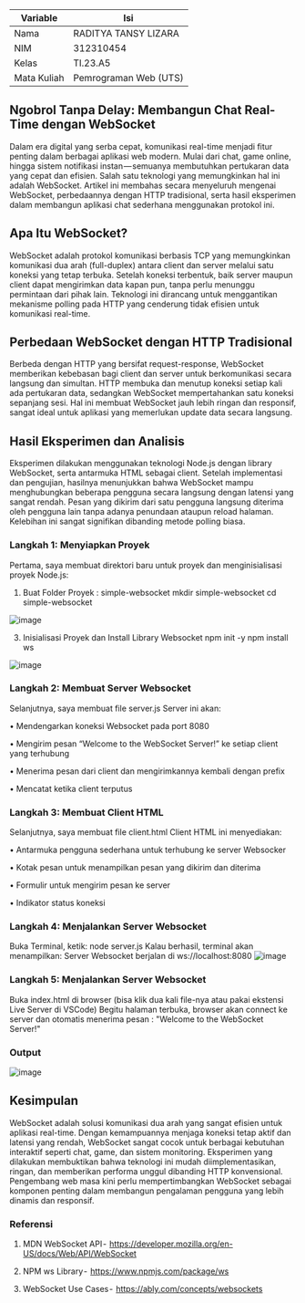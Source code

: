| Variable | Isi |
| -------- | --- |
| Nama | RADITYA TANSY LIZARA  |
| NIM | 312310454 |
| Kelas | TI.23.A5 |
| Mata Kuliah | Pemrograman Web (UTS) |

## Ngobrol Tanpa Delay: Membangun Chat Real-Time dengan WebSocket ##
Dalam era digital yang serba cepat, komunikasi real-time menjadi fitur penting dalam berbagai aplikasi web modern. Mulai dari chat, game online, hingga sistem notifikasi instan — semuanya membutuhkan pertukaran data yang cepat dan efisien. Salah satu teknologi yang memungkinkan hal ini adalah WebSocket. Artikel ini membahas secara menyeluruh mengenai WebSocket, perbedaannya dengan HTTP tradisional, serta hasil eksperimen dalam membangun aplikasi chat sederhana menggunakan protokol ini.
## Apa Itu WebSocket? ##
WebSocket adalah protokol komunikasi berbasis TCP yang memungkinkan komunikasi dua arah (full-duplex) antara client dan server melalui satu koneksi yang tetap terbuka. Setelah koneksi terbentuk, baik server maupun client dapat mengirimkan data kapan pun, tanpa perlu menunggu permintaan dari pihak lain. Teknologi ini dirancang untuk menggantikan mekanisme polling pada HTTP yang cenderung tidak efisien untuk komunikasi real-time.
## Perbedaan WebSocket dengan HTTP Tradisional ##
Berbeda dengan HTTP yang bersifat request-response, WebSocket memberikan kebebasan bagi client dan server untuk berkomunikasi secara langsung dan simultan. HTTP membuka dan menutup koneksi setiap kali ada pertukaran data, sedangkan WebSocket mempertahankan satu koneksi sepanjang sesi. Hal ini membuat WebSocket jauh lebih ringan dan responsif, sangat ideal untuk aplikasi yang memerlukan update data secara langsung.
## Hasil Eksperimen dan Analisis ##
Eksperimen dilakukan menggunakan teknologi Node.js dengan library WebSocket, serta antarmuka HTML sebagai client. Setelah implementasi dan pengujian, hasilnya menunjukkan bahwa WebSocket mampu menghubungkan beberapa pengguna secara langsung dengan latensi yang sangat rendah. Pesan yang dikirim dari satu pengguna langsung diterima oleh pengguna lain tanpa adanya penundaan ataupun reload halaman. Kelebihan ini sangat signifikan dibanding metode polling biasa.
### Langkah 1: Menyiapkan Proyek ###
Pertama, saya membuat direktori baru untuk proyek dan menginisialisasi proyek Node.js:
1.	Buat Folder Proyek : simple-websocket
mkdir simple-websocket
cd simple-websocket

![image](https://github.com/user-attachments/assets/dc2037e0-545c-4bd7-9f5c-8f54c6c326f2)

3. Inisialisasi Proyek dan Install Library Websocket
npm init -y
npm install ws

  ![image](https://github.com/user-attachments/assets/63183a28-ad1b-422f-b226-6e89d64eaeac)
  
### Langkah 2: Membuat Server Websocket ###
Selanjutnya, saya membuat file server.js
Server ini akan:

•	Mendengarkan koneksi Websocket pada port 8080

•	Mengirim pesan “Welcome to the WebSocket Server!” ke setiap client yang terhubung

•	Menerima pesan dari client dan mengirimkannya kembali dengan prefix

•	Mencatat ketika client terputus

### Langkah 3: Membuat Client HTML ###
Selanjutnya, saya membuat file client.html
Client HTML ini menyediakan:

•	Antarmuka pengguna sederhana untuk terhubung ke server Websocker

•	Kotak pesan untuk menampilkan pesan yang dikirim dan diterima

•	Formulir untuk mengirim pesan ke server

•	Indikator status koneksi

### Langkah 4: Menjalankan Server Websocket ###
Buka Terminal, ketik:
node server.js
Kalau berhasil, terminal akan menampilkan:
Server Websocket berjalan di ws://localhost:8080
![image](https://github.com/user-attachments/assets/b4f4a5a1-3e3b-44e3-a6a7-522cd517d8a9)

### Langkah 5: Menjalankan Server Websocket ###
Buka index.html di browser (bisa klik dua kali file-nya atau pakai ekstensi Live Server di VSCode)
Begitu halaman terbuka, browser akan connect ke server dan otomatis menerima pesan : "Welcome to the WebSocket Server!"

### Output ###
![image](https://github.com/user-attachments/assets/cc3ae834-415e-47a8-8fdd-314a82178a3e)

## Kesimpulan ##
WebSocket adalah solusi komunikasi dua arah yang sangat efisien untuk aplikasi real-time. Dengan kemampuannya menjaga koneksi tetap aktif dan latensi yang rendah, WebSocket sangat cocok untuk berbagai kebutuhan interaktif seperti chat, game, dan sistem monitoring. Eksperimen yang dilakukan membuktikan bahwa teknologi ini mudah diimplementasikan, ringan, dan memberikan performa unggul dibanding HTTP konvensional. Pengembang web masa kini perlu mempertimbangkan WebSocket sebagai komponen penting dalam membangun pengalaman pengguna yang lebih dinamis dan responsif.

### Referensi ###

1. MDN WebSocket API - 
https://developer.mozilla.org/en-US/docs/Web/API/WebSocket

2. NPM ws Library - 
https://www.npmjs.com/package/ws

3. WebSocket Use Cases - 
https://ably.com/concepts/websockets
